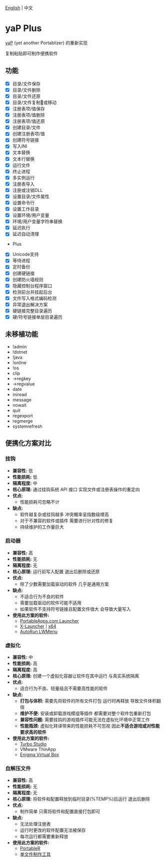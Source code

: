 [English](./README.md) | 中文

# yaP Plus
[yaP](https://yap.rolandtoth.hu) (yet another Portablizer) 的重新实现

复制粘贴即可制作便携软件

## 功能
- [x] 目录/文件保存
- [x] 目录/文件删除
- [x] 目录/文件还原
- [x] 目录/文件复制或移动
- [x] 注册表项/值保存
- [x] 注册表项/值删除
- [x] 注册表项/值还原
- [x] 创建目录/文件
- [x] 创建注册表项/值
- [x] 创建符号链接
- [x] 写入INI
- [x] 文本替换
- [x] 文本行替换
- [x] 运行文件
- [x] 终止进程
- [x] 多实例运行
- [x] 注册表导入
- [x] 注册或注销DLL
- [x] 设置目录/文件属性
- [x] 设置命令行
- [x] 设置工作目录
- [x] 设置环境/用户变量
- [x] 环境/用户变量字符串替换
- [x] 延迟执行
- [x] 延迟自动清理

* Plus
- [x] Unicode支持
- [x] 等待进程
- [x] 定时备份
- [x] 创建硬链接
- [x] 创建防火墙规则
- [x] 隐藏控制台程序窗口
- [x] 检测前台并挂起后台
- [x] 文件写入格式编码检测
- [x] 异常退出解决方案
- [x] 硬链接完整目录遍历
- [x] 硬/符号链接单层目录遍历

## 未移植功能
* !admin
* !dotnet
* !java
* !online
* !os
* clip
* ->regkey
* ->regvalue
* date
* iniread
* message
* nowait
* quit
* regexport
* regmerge
* systemrefresh

## 便携化方案对比

### 挂钩

*   **兼容性:** 低
*   **性能损耗:** 低
*   **隔离程度:** 中
*   **核心原理:** 通过挂钩系统 API 接口 实现文件或注册表操作的重定向
*   **优点:**
    *   性能损耗可忽略不计
*   **缺点:**
    *   软件越复杂或挂钩越多 冲突概率呈指数级增高
    *   对于不兼容的软件或插件 需要进行针对性的修复
    *   持续维护的工作量巨大

### 启动器

*   **兼容性:** 高
*   **性能损耗:** 无
*   **隔离程度:** 无
*   **核心原理:** 运行前写入配置 退出后删除或还原
*   **优点:**
    *   除了少数需要加载驱动的软件 几乎是通用方案
*   **缺点:**
    *   不适合行为不良的软件
    *   需要加载驱动的软件可能不适用
    *   如果软件不支持符号链接且配置文件很大 会导致大量写入
*   **使用此方案的软件:**
    *   [PortableApps.com Launcher](https://portableapps.com/apps/development/portableapps.com_launcher)
    *   [X-Launcher](https://www.winpenpack.com/en/download.php?view.15) | [x64](https://www.portablefreeware.com/index.php?id=3134)
    *   [AutoRun LWMenu](https://github.com/lwcorp/lwmenu)

### 虚拟化

*   **兼容性:** 中
*   **性能损耗:** 高
*   **隔离程度:** 高
*   **核心原理:** 创建一个虚拟化容器让软件在其中运行 与真实系统隔离
*   **优点:**
    *   适合行为不良、轻量级且不需要高性能的软件
*   **缺点:**
    *   **打包与体积:** 需要先将软件的所有文件打包 运行时再释放 导致文件体积翻倍
    *   **维护不便:** 安装或卸载游戏模组等插件 都需要对整个软件包重新打包
    *   **兼容性问题:** 需要挂钩的游戏插件可能无法在虚拟化环境中正常工作
    *   **性能瓶颈:** 虚拟化转译带来的性能损耗不可忽视 因此**不适合游戏或对性能要求高的软件**
*   **使用此方案的软件:**
    *   [Turbo Studio](https://turbo.net/studio)
    *   VMware ThinApp
    *   [Enigma Virtual Box](https://enigmaprotector.com/en/aboutvb.html)

### 自解压文件

*   **兼容性:** 高
*   **性能损耗:** 无
*   **隔离程度:** 无
*   **核心原理:** 将软件和配置释放到临时目录(%TEMP%)后运行 退出后删除
*   **优点:**
    *   制作简单 只需将软件和配置直接打包即可
*   **缺点:**
    *   无法处理注册表
    *   运行时更改的软件配置无法被保存
    *   每次运行都需要重新释放
*   **使用此方案的软件:**
    *   [PortableR](https://github.com/Shuunen/portabler)
    *   [单文件制作工具](http://wuyou.net/forum.php?mod=viewthread&tid=437991)
